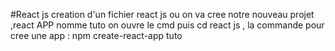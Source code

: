 #React js
creation d'un fichier react js ou on va cree notre nouveau projet ,react APP nomme tuto
on ouvre le cmd puis cd react js , la commande pour cree une app : npm create-react-app tuto
